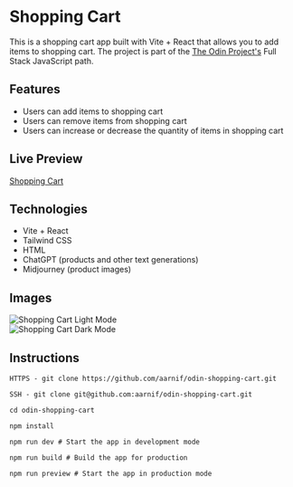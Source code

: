 # Shopping Cart

This is a shopping cart app built with Vite + React that allows you to add items to shopping cart.
The project is part of the [The Odin Project's](https://www.theodinproject.com/) Full Stack JavaScript path.

## Features

- Users can add items to shopping cart
- Users can remove items from shopping cart
- Users can increase or decrease the quantity of items in shopping cart

## Live Preview

[Shopping Cart](https://splendid-kheer-a6bf4c.netlify.app/)

## Technologies

- Vite + React
- Tailwind CSS
- HTML
- ChatGPT (products and other text generations)
- Midjourney (product images)

## Images

![Shopping Cart](/public/images/light-mode.png)
Light Mode
<br>
![Shopping Cart](/public/images/dark-mode.png)
Dark Mode

## Instructions

```
HTTPS - git clone https://github.com/aarnif/odin-shopping-cart.git

SSH - git clone git@github.com:aarnif/odin-shopping-cart.git

cd odin-shopping-cart

npm install

npm run dev # Start the app in development mode

npm run build # Build the app for production

npm run preview # Start the app in production mode
```

